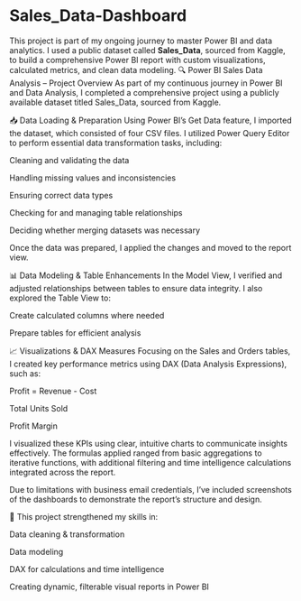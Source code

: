 # Sales_Data-Dashboard
This project is part of my ongoing journey to master Power BI and data analytics. I used a public dataset called **Sales_Data**, sourced from Kaggle, to build a comprehensive Power BI report with custom visualizations, calculated metrics, and clean data modeling.
🔍 Power BI Sales Data Analysis – Project Overview
As part of my continuous journey in Power BI and Data Analysis, I completed a comprehensive project using a publicly available dataset titled Sales_Data, sourced from Kaggle.

📥 Data Loading & Preparation
Using Power BI’s Get Data feature, I imported the dataset, which consisted of four CSV files. I utilized Power Query Editor to perform essential data transformation tasks, including:

Cleaning and validating the data

Handling missing values and inconsistencies

Ensuring correct data types

Checking for and managing table relationships

Deciding whether merging datasets was necessary

Once the data was prepared, I applied the changes and moved to the report view.

📊 Data Modeling & Table Enhancements
In the Model View, I verified and adjusted relationships between tables to ensure data integrity. I also explored the Table View to:

Create calculated columns where needed

Prepare tables for efficient analysis

📈 Visualizations & DAX Measures
Focusing on the Sales and Orders tables, I created key performance metrics using DAX (Data Analysis Expressions), such as:

Profit = Revenue - Cost

Total Units Sold

Profit Margin

I visualized these KPIs using clear, intuitive charts to communicate insights effectively. The formulas applied ranged from basic aggregations to iterative functions, with additional filtering and time intelligence calculations integrated across the report.

Due to limitations with business email credentials, I’ve included screenshots of the dashboards to demonstrate the report’s structure and design.

🚀 This project strengthened my skills in:

Data cleaning & transformation

Data modeling

DAX for calculations and time intelligence

Creating dynamic, filterable visual reports in Power BI
